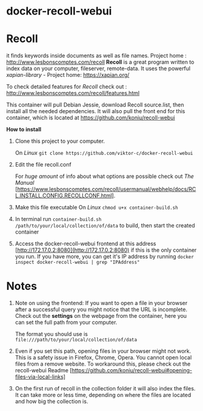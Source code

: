 
docker-recoll-webui
===================


**Recoll**
==========

it finds keywords inside documents as well as file names.
Project home : http://www.lesbonscomptes.com/recoll
<b>Recoll</b> is a great program written to index data on your computer, fileserver, remote-data. It uses the powerful <i>xapian-library</i> - Project home: https://xapian.org/

To check detailed features for <i>Recoll</i> check out : http://www.lesbonscomptes.com/recoll/features.html

This container will pull Debian Jessie, download Recoll source.list, then install all the needed dependencies. It will also pull the front end for this container, which is located at https://github.com/koniu/recoll-webui

<b>How to install</b>
1. Clone this project to your computer. 

   On *Linux* `git clone https://github.com/viktor-c/docker-recoll-webui`
2. Edit the file recoll.conf 

   For *huge amount* of info about what options are possible check out *The Manual* [https://www.lesbonscomptes.com/recoll/usermanual/webhelp/docs/RCL.INSTALL.CONFIG.RECOLLCONF.html].
2. Make this file executable
   On *Linux* `chmod u+x container-build.sh`
3. In terminal run `container-build.sh /path/to/your/local/collection/of/data` to build, then start the created container
4. Access the docker-recoll-webui frontend at this address [http://172.17.0.2:8080](http://172.17.0.2:8080) if this is the only container you run.
   If you have more, you can get it's IP address by running ``docker inspect docker-recoll-webui | grep "IPAddress"``


**Notes**
=========

1. Note on using the frontend: 
If you want to open a file in your browser after a successful query you might notice that the URL is incomplete. Check out the **settings** on the webpage from the container, here you can set the full path from your computer.
   
   The format you should use is `file:///path/to/your/local/collection/of/data`
2. Even if you set this path, opening files in your browser might not work. This is a safety issue in Firefox, Chrome, Opera. You cannot open local files from a remove website. To workaround this, please check out the recoll-webui Readme [https://github.com/koniu/recoll-webui#opening-files-via-local-links]
3. On the first run of recoll in the collection folder it will also index the files. It can take more or less time, depending on where the files are located and how big the collection is.
